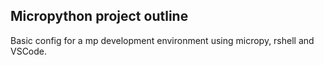 ## Micropython project outline
Basic config for a mp development environment using micropy, rshell and VSCode.
